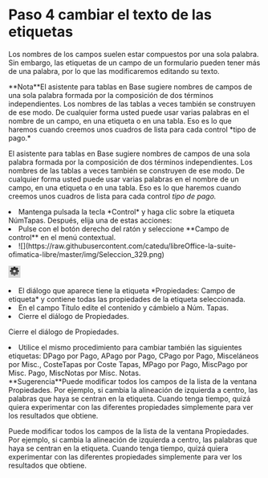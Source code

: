 
# Paso 4 cambiar el texto de las etiquetas

Los nombres de los campos suelen estar compuestos por una sola palabra. Sin embargo, las etiquetas de un campo de un formulario pueden tener más de una palabra, por lo que las modificaremos editando su texto.
<td width="15%" bgcolor="#94bd5e">**Nota**</td><td width="85%" valign="top">El asistente para tablas en Base sugiere nombres de campos de una sola palabra formada por la composición de dos términos independientes. Los nombres de las tablas a veces también se construyen de ese modo. De cualquier forma usted puede usar varias palabras en el nombre de un campo, en una etiqueta o en una tabla. Eso es lo que haremos cuando creemos unos cuadros de lista para cada control *tipo de pago.*</td>

El asistente para tablas en Base sugiere nombres de campos de una sola palabra formada por la composición de dos términos independientes. Los nombres de las tablas a veces también se construyen de ese modo. De cualquier forma usted puede usar varias palabras en el nombre de un campo, en una etiqueta o en una tabla. Eso es lo que haremos cuando creemos unos cuadros de lista para cada control *tipo de pago.*

<li value="1">
Mantenga pulsada la tecla *Control* y haga clic sobre la etiqueta NúmTapas. Después, elija una de estas acciones:
</li>

<li>
Pulse con el botón derecho del ratón y seleccione **Campo de control** en el menú contextual.
</li>
<li>
![](https://raw.githubusercontent.com/catedu/libreOffice-la-suite-ofimatica-libre/master/img/Seleccion_329.png)</li>

![](https://raw.githubusercontent.com/catedu/libreOffice-la-suite-ofimatica-libre/master/img/Seleccion_329.png)
<li>
El diálogo que aparece tiene la etiqueta *Propiedades: Campo de etiqueta* y contiene todas las propiedades de la etiqueta seleccionada.
</li>

<li>
En el campo Título edite el contenido y cámbielo a Núm. Tapas.
</li>
<li>
Cierre el diálogo de Propiedades.
</li>

Cierre el diálogo de Propiedades.

<li>
Utilice el mismo procedimiento para cambiar también las siguientes etiquetas: DPago por Pago, APago por Pago, CPago por Pago, Misceláneos por Misc., CosteTapas por Coste Tapas, MPago por Pago, MiscPago por Misc. Pago, MiscNotas por Misc. Notas.
</li>
<td width="15%" bgcolor="#83caff">**Sugerencia**</td><td width="85%" valign="top">Puede modificar todos los campos de la lista de la ventana Propiedades. Por ejemplo, si cambia la alineación de izquierda a centro, las palabras que haya se centran en la etiqueta. Cuando tenga tiempo, quizá quiera experimentar con las diferentes propiedades simplemente para ver los resultados que obtiene.</td>

Puede modificar todos los campos de la lista de la ventana Propiedades. Por ejemplo, si cambia la alineación de izquierda a centro, las palabras que haya se centran en la etiqueta. Cuando tenga tiempo, quizá quiera experimentar con las diferentes propiedades simplemente para ver los resultados que obtiene.

